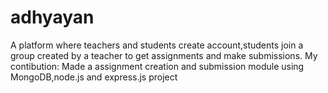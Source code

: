 # adhyayan

A platform where teachers and students create account,students join a group created by a teacher to get assignments and make submissions. My contibution: Made a assignment creation and submission module using MongoDB,node.js and express.js project
